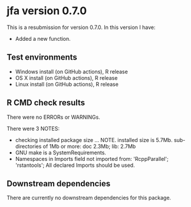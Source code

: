 # jfa version 0.7.0

This is a resubmission for version 0.7.0. In this version I have:

* Added a new function.

## Test environments

* Windows install (on GitHub actions), R release
* OS X install (on GitHub actions), R release
* Linux install (on GitHub actions), R release

## R CMD check results
There were no ERRORs or WARNINGs.

There were 3 NOTES:

* checking installed package size ... NOTE. installed size is 5.7Mb. sub-directories of 1Mb or more: doc 2.3Mb; lib: 2.7Mb
* GNU make is a SystemRequirements.
* Namespaces in Imports field not imported from: 'RcppParallel'; 'rstantools'; All declared Imports should be used. 

## Downstream dependencies
There are currently no downstream dependencies for this package.

